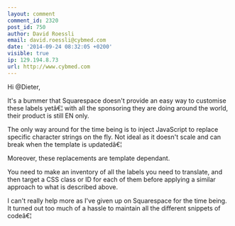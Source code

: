 ```yaml
---
layout: comment
comment_id: 2320
post_id: 750
author: David Roessli
email: david.roessli@cybmed.com
date: '2014-09-24 08:32:05 +0200'
visible: true
ip: 129.194.8.73
url: http://www.cybmed.com
---
```

Hi @Dieter,

It's a bummer that Squarespace doesn't provide an easy way to customise these labels yetâ€¦ with all the sponsoring they are doing around the world, their product is still EN only.

The only way around for the time being is to inject JavaScript to replace specific character strings on the fly. Not ideal as it doesn't scale and can break when the template is updatedâ€¦

Moreover, these replacements are template dependant.

You need to make an inventory of all the labels you need to translate, and then target a CSS class or ID for each of them before applying  a similar approach to what is described above.

I can't really help more as I've given up on Squarespace for the time being. It turned out too much of a hassle to maintain all the different snippets of codeâ€¦
